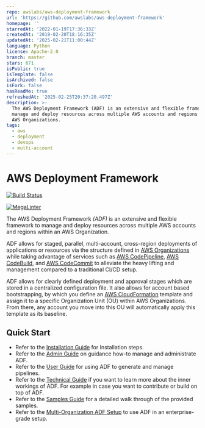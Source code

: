 ```yaml
---
repo: awslabs/aws-deployment-framework
url: 'https://github.com/awslabs/aws-deployment-framework'
homepage: ''
starredAt: '2022-01-19T17:36:33Z'
createdAt: '2019-02-20T18:16:35Z'
updatedAt: '2025-02-21T11:00:44Z'
language: Python
license: Apache-2.0
branch: master
stars: 671
isPublic: true
isTemplate: false
isArchived: false
isFork: false
hasReadMe: true
refreshedAt: '2025-02-25T20:37:20.497Z'
description: >-
  The AWS Deployment Framework (ADF) is an extensive and flexible framework to
  manage and deploy resources across multiple AWS accounts and regions based on
  AWS Organizations.
tags:
  - aws
  - deployment
  - devops
  - multi-account
---
```


# AWS Deployment Framework

[![Build Status](https://github.com/awslabs/aws-deployment-framework/workflows/ADF%20CI/badge.svg?branch=master)](https://github.com/awslabs/aws-deployment-framework/actions?query=workflow%3AADF%20CI+branch%3Amaster)

[![MegaLinter](https://github.com/awslabs/aws-deployment-framework/workflows/MegaLinter/badge.svg?branch=master)](https://github.com/awslabs/aws-deployment-framework/actions?query=workflow%3AMegaLinter+branch%3Amaster)

The AWS Deployment Framework *(ADF)* is an extensive and flexible framework to
manage and deploy resources across multiple AWS accounts and regions within an
AWS Organization.

ADF allows for staged, parallel, multi-account, cross-region deployments of
applications or resources via the structure defined in
[AWS Organizations](https://aws.amazon.com/organizations/) while taking
advantage of services such as
[AWS CodePipeline](https://aws.amazon.com/codepipeline/),
[AWS CodeBuild](https://aws.amazon.com/codebuild/), and
[AWS CodeCommit](https://aws.amazon.com/codecommit/) to alleviate the
heavy lifting and management compared to a traditional CI/CD setup.

ADF allows for clearly defined deployment and approval stages which are stored
in a centralized configuration file. It also allows for account based
bootstrapping, by which you define an
[AWS CloudFormation](https://aws.amazon.com/cloudformation/) template and
assign it to a specific Organization Unit (OU) within AWS Organizations.
From there, any account you move into this OU will automatically apply this
template as its baseline.

## Quick Start

- Refer to the [Installation Guide](docs/installation-guide.md) for
  Installation steps.
- Refer to the [Admin Guide](docs/admin-guide.md) on guidance how-to manage and
  administrate ADF.
- Refer to the [User Guide](docs/user-guide.md) for using ADF to generate
  and manage pipelines.
- Refer to the [Technical Guide](docs/technical-guide.md) if you want to learn
  more about the inner workings of ADF. For example in case you want to
  contribute or build on top of ADF.
- Refer to the [Samples Guide](docs/samples-guide.md) for a detailed walk
  through of the provided samples.
- Refer to the [Multi-Organization ADF Setup](docs/multi-organization-guide.md)
   to use ADF in an enterprise-grade setup.
